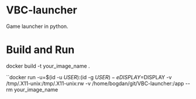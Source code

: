 # VBC-launcher
Game launcher in python.

# Build and Run

docker build -t your_image_name .

``docker run -u=$(id -u $USER):$(id -g $USER) -e DISPLAY=$DISPLAY -v /tmp/.X11-unix:/tmp/.X11-unix:rw -v /home/bogdan/git/VBC-launcher:/app --rm your_image_name

